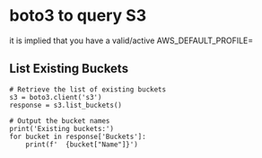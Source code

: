 # boto3 to query S3

it is implied that you have a valid/active AWS_DEFAULT_PROFILE=

## List Existing Buckets
```
# Retrieve the list of existing buckets
s3 = boto3.client('s3')
response = s3.list_buckets()

# Output the bucket names
print('Existing buckets:')
for bucket in response['Buckets']:
    print(f'  {bucket["Name"]}')
```

